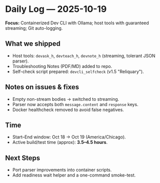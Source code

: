 # Daily Log — 2025-10-19

**Focus:** Containerized Dev CLI with Ollama; host tools with guaranteed streaming; Git auto-logging.

## What we shipped
- Host tools: `devask_h`, `devteach_h`, `devnote_h` (streaming, tolerant JSON parser).
- Troubleshooting Notes (PDF/MD) added to repo.
- Self-check script prepared: `devcli_selfcheck` (v1.5 "Reliquary").

## Notes on issues & fixes
- Empty non-stream bodies → switched to streaming.
- Parser now accepts both `message.content` and `response` keys.
- Docker healthcheck removed to avoid false negatives.

## Time
- Start–End window: Oct 18 → Oct 19 (America/Chicago).
- Active build/test time (approx): **3.5–4.5 hours**.

## Next Steps
- Port parser improvements into container scripts.
- Add readiness wait helper and a one-command smoke-test.
